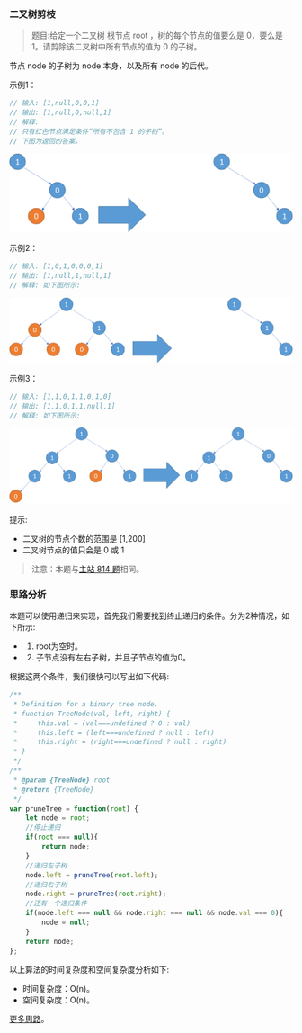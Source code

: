 ###  二叉树剪枝

> 题目:给定一个二叉树 根节点 root ，树的每个节点的值要么是 0，要么是 1。请剪除该二叉树中所有节点的值为 0 的子树。

节点 node 的子树为 node 本身，以及所有 node 的后代。

示例1：

```js
// 输入: [1,null,0,0,1]
// 输出: [1,null,0,null,1] 
// 解释: 
// 只有红色节点满足条件“所有不包含 1 的子树”。
// 下图为返回的答案。
```

![](../../images/2/pruneTree-1.png)

示例2：

```js
// 输入: [1,0,1,0,0,0,1]
// 输出: [1,null,1,null,1]
// 解释: 如下图所示:
```

![](../../images/2/pruneTree-2.png)

示例3：

```js
// 输入: [1,1,0,1,1,0,1,0]
// 输出: [1,1,0,1,1,null,1]
// 解释: 如下图所示:
```

![](../../images/2/pruneTree-3.png)

提示:

* 二叉树的节点个数的范围是 [1,200]
* 二叉树节点的值只会是 0 或 1


> 注意：本题与[主站 814 题](https://leetcode-cn.com/problems/binary-tree-pruning/)相同。

### 思路分析

本题可以使用递归来实现，首先我们需要找到终止递归的条件。分为2种情况，如下所示:

* 1. root为空时。
* 2. 子节点没有左右子树，并且子节点的值为0。

根据这两个条件，我们很快可以写出如下代码:

```js
/**
 * Definition for a binary tree node.
 * function TreeNode(val, left, right) {
 *     this.val = (val===undefined ? 0 : val)
 *     this.left = (left===undefined ? null : left)
 *     this.right = (right===undefined ? null : right)
 * }
 */
/**
 * @param {TreeNode} root
 * @return {TreeNode}
 */
var pruneTree = function(root) {
    let node = root;
    //停止递归
    if(root === null){
        return node;
    }
    //递归左子树
    node.left = pruneTree(root.left);
    //递归右子树
    node.right = pruneTree(root.right);
    //还有一个递归条件
    if(node.left === null && node.right === null && node.val === 0){
        node = null;
    }
    return node;
};
```

以上算法的时间复杂度和空间复杂度分析如下:

* 时间复杂度：O(n)。
* 空间复杂度：O(n)。

[更多思路](https://leetcode-cn.com/problems/pOCWxh/solution/jian-zhi-offer-2-mian-shi-ti-47-shu-zhon-mztd/)。
